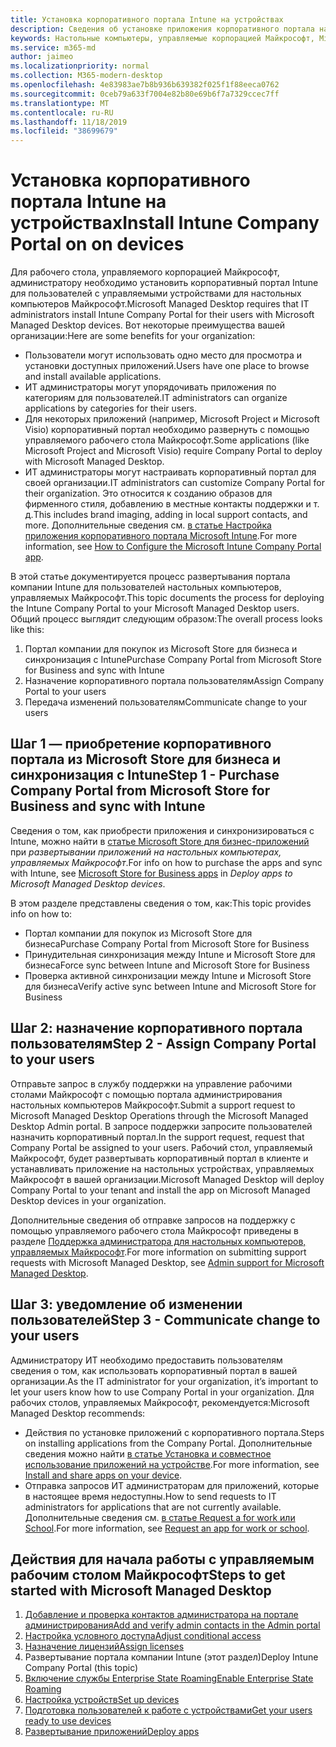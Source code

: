 ```yaml
---
title: Установка корпоративного портала Intune на устройствах
description: Сведения об установке приложения корпоративного портала на настольных устройствах, управляемых Майкрософт
keywords: Настольные компьютеры, управляемые корпорацией Майкрософт, Microsoft 365, корпоративный портал
ms.service: m365-md
author: jaimeo
ms.localizationpriority: normal
ms.collection: M365-modern-desktop
ms.openlocfilehash: 4e83983ae7b8b936b639382f025f1f88eeca0762
ms.sourcegitcommit: 0ceb79a633f7004e82b80e69b6f7a7329ccec7ff
ms.translationtype: MT
ms.contentlocale: ru-RU
ms.lasthandoff: 11/18/2019
ms.locfileid: "38699679"
---
```

# <a name="install-intune-company-portal-on-on-devices"></a><span data-ttu-id="8cd1b-104">Установка корпоративного портала Intune на устройствах</span><span class="sxs-lookup"><span data-stu-id="8cd1b-104">Install Intune Company Portal on on devices</span></span>

<span data-ttu-id="8cd1b-105">Для рабочего стола, управляемого корпорацией Майкрософт, администратору необходимо установить корпоративный портал Intune для пользователей с управляемыми устройствами для настольных компьютеров Майкрософт.</span><span class="sxs-lookup"><span data-stu-id="8cd1b-105">Microsoft Managed Desktop requires that IT administrators install Intune Company Portal for their users with Microsoft Managed Desktop devices.</span></span> <span data-ttu-id="8cd1b-106">Вот некоторые преимущества вашей организации:</span><span class="sxs-lookup"><span data-stu-id="8cd1b-106">Here are some benefits for your organization:</span></span>
- <span data-ttu-id="8cd1b-107">Пользователи могут использовать одно место для просмотра и установки доступных приложений.</span><span class="sxs-lookup"><span data-stu-id="8cd1b-107">Users have one place to browse and install available applications.</span></span> 
- <span data-ttu-id="8cd1b-108">ИТ администраторы могут упорядочивать приложения по категориям для пользователей.</span><span class="sxs-lookup"><span data-stu-id="8cd1b-108">IT administrators can organize applications by categories for their users.</span></span>  
- <span data-ttu-id="8cd1b-109">Для некоторых приложений (например, Microsoft Project и Microsoft Visio) корпоративный портал необходимо развернуть с помощью управляемого рабочего стола Майкрософт.</span><span class="sxs-lookup"><span data-stu-id="8cd1b-109">Some applications (like Microsoft Project and Microsoft Visio) require Company Portal to deploy with Microsoft Managed Desktop.</span></span>
- <span data-ttu-id="8cd1b-110">ИТ администраторы могут настраивать корпоративный портал для своей организации.</span><span class="sxs-lookup"><span data-stu-id="8cd1b-110">IT administrators can customize Company Portal for their organization.</span></span> <span data-ttu-id="8cd1b-111">Это относится к созданию образов для фирменного стиля, добавлению в местные контакты поддержки и т. д.</span><span class="sxs-lookup"><span data-stu-id="8cd1b-111">This includes brand imaging, adding in local support contacts, and more.</span></span> <span data-ttu-id="8cd1b-112">Дополнительные сведения см. [в статье Настройка приложения корпоративного портала Microsoft Intune](https://docs.microsoft.com/intune/company-portal-app).</span><span class="sxs-lookup"><span data-stu-id="8cd1b-112">For more information, see [How to Configure the Microsoft Intune Company Portal app](https://docs.microsoft.com/intune/company-portal-app).</span></span>   

<span data-ttu-id="8cd1b-113">В этой статье документируется процесс развертывания портала компании Intune для пользователей настольных компьютеров, управляемых Майкрософт.</span><span class="sxs-lookup"><span data-stu-id="8cd1b-113">This topic documents the process for deploying the Intune Company Portal to your Microsoft Managed Desktop users.</span></span> <span data-ttu-id="8cd1b-114">Общий процесс выглядит следующим образом:</span><span class="sxs-lookup"><span data-stu-id="8cd1b-114">The overall process looks like this:</span></span>
1. <span data-ttu-id="8cd1b-115">Портал компании для покупок из Microsoft Store для бизнеса и синхронизация с Intune</span><span class="sxs-lookup"><span data-stu-id="8cd1b-115">Purchase Company Portal from Microsoft Store for Business and sync with Intune</span></span>
2. <span data-ttu-id="8cd1b-116">Назначение корпоративного портала пользователям</span><span class="sxs-lookup"><span data-stu-id="8cd1b-116">Assign Company Portal to your users</span></span>
3. <span data-ttu-id="8cd1b-117">Передача изменений пользователям</span><span class="sxs-lookup"><span data-stu-id="8cd1b-117">Communicate change to your users</span></span>

## <a name="step-1---purchase-company-portal-from-microsoft-store-for-business-and-sync-with-intune"></a><span data-ttu-id="8cd1b-118">Шаг 1 — приобретение корпоративного портала из Microsoft Store для бизнеса и синхронизация с Intune</span><span class="sxs-lookup"><span data-stu-id="8cd1b-118">Step 1 - Purchase Company Portal from Microsoft Store for Business and sync with Intune</span></span>
<span data-ttu-id="8cd1b-119">Сведения о том, как приобрести приложения и синхронизироваться с Intune, можно найти в [статье Microsoft Store для бизнес-приложений](deploy-apps.md#msfb-apps) при *развертывании приложений на настольных компьютерах, управляемых Майкрософт*.</span><span class="sxs-lookup"><span data-stu-id="8cd1b-119">For info on how to purchase the apps and sync with Intune, see [Microsoft Store for Business apps](deploy-apps.md#msfb-apps) in *Deploy apps to Microsoft Managed Desktop devices*.</span></span>

<span data-ttu-id="8cd1b-120">В этом разделе представлены сведения о том, как:</span><span class="sxs-lookup"><span data-stu-id="8cd1b-120">This topic provides info on how to:</span></span> 
- <span data-ttu-id="8cd1b-121">Портал компании для покупок из Microsoft Store для бизнеса</span><span class="sxs-lookup"><span data-stu-id="8cd1b-121">Purchase Company Portal from Microsoft Store for Business</span></span> 
- <span data-ttu-id="8cd1b-122">Принудительная синхронизация между Intune и Microsoft Store для бизнеса</span><span class="sxs-lookup"><span data-stu-id="8cd1b-122">Force sync between Intune and Microsoft Store for Business</span></span>
- <span data-ttu-id="8cd1b-123">Проверка активной синхронизации между Intune и Microsoft Store для бизнеса</span><span class="sxs-lookup"><span data-stu-id="8cd1b-123">Verify active sync between Intune and Microsoft Store for Business</span></span> 

## <a name="step-2---assign-company-portal-to-your-users"></a><span data-ttu-id="8cd1b-124">Шаг 2: назначение корпоративного портала пользователям</span><span class="sxs-lookup"><span data-stu-id="8cd1b-124">Step 2 - Assign Company Portal to your users</span></span>
<span data-ttu-id="8cd1b-125">Отправьте запрос в службу поддержки на управление рабочими столами Майкрософт с помощью портала администрирования настольных компьютеров Майкрософт.</span><span class="sxs-lookup"><span data-stu-id="8cd1b-125">Submit a support request to Microsoft Managed Desktop Operations through the Microsoft Managed Desktop Admin portal.</span></span> <span data-ttu-id="8cd1b-126">В запросе поддержки запросите пользователей назначить корпоративный портал.</span><span class="sxs-lookup"><span data-stu-id="8cd1b-126">In the support request, request that Company Portal be assigned to your users.</span></span> <span data-ttu-id="8cd1b-127">Рабочий стол, управляемый Майкрософт, будет развертывать корпоративный портал в клиенте и устанавливать приложение на настольных устройствах, управляемых Майкрософт в вашей организации.</span><span class="sxs-lookup"><span data-stu-id="8cd1b-127">Microsoft Managed Desktop will deploy Company Portal to your tenant and install the app on Microsoft Managed Desktop devices in your organization.</span></span>

<span data-ttu-id="8cd1b-128">Дополнительные сведения об отправке запросов на поддержку с помощью управляемого рабочего стола Майкрософт приведены в разделе [Поддержка администратора для настольных компьютеров, управляемых Майкрософт](../working-with-managed-desktop/admin-support.md).</span><span class="sxs-lookup"><span data-stu-id="8cd1b-128">For more information on submitting support requests with Microsoft Managed Desktop, see [Admin support for Microsoft Managed Desktop](../working-with-managed-desktop/admin-support.md).</span></span>

## <a name="step-3---communicate-change-to-your-users"></a><span data-ttu-id="8cd1b-129">Шаг 3: уведомление об изменении пользователей</span><span class="sxs-lookup"><span data-stu-id="8cd1b-129">Step 3 - Communicate change to your users</span></span>
<span data-ttu-id="8cd1b-130">Администратору ИТ необходимо предоставить пользователям сведения о том, как использовать корпоративный портал в вашей организации.</span><span class="sxs-lookup"><span data-stu-id="8cd1b-130">As the IT administrator for your organization, it’s important to let your users know how to use Company Portal in your organization.</span></span> <span data-ttu-id="8cd1b-131">Для рабочих столов, управляемых Майкрософт, рекомендуется:</span><span class="sxs-lookup"><span data-stu-id="8cd1b-131">Microsoft Managed Desktop recommends:</span></span>
- <span data-ttu-id="8cd1b-132">Действия по установке приложений с корпоративного портала.</span><span class="sxs-lookup"><span data-stu-id="8cd1b-132">Steps on installing applications from the Company Portal.</span></span> <span data-ttu-id="8cd1b-133">Дополнительные сведения можно найти [в статье Установка и совместное использование приложений на устройстве](https://docs.microsoft.com/intune-user-help/install-apps-cpapp-windows).</span><span class="sxs-lookup"><span data-stu-id="8cd1b-133">For more information, see [Install and share apps on your device](https://docs.microsoft.com/intune-user-help/install-apps-cpapp-windows).</span></span>
- <span data-ttu-id="8cd1b-134">Отправка запросов ИТ администраторам для приложений, которые в настоящее время недоступны.</span><span class="sxs-lookup"><span data-stu-id="8cd1b-134">How to send requests to IT administrators for applications that are not currently available.</span></span> <span data-ttu-id="8cd1b-135">Дополнительные сведения см. [в статье Request a for work или School](https://docs.microsoft.com/intune-user-help/install-apps-cpapp-windows#request-an-app-for-work-or-school).</span><span class="sxs-lookup"><span data-stu-id="8cd1b-135">For more information, see [Request an app for work or school](https://docs.microsoft.com/intune-user-help/install-apps-cpapp-windows#request-an-app-for-work-or-school).</span></span>  

## <a name="steps-to-get-started-with-microsoft-managed-desktop"></a><span data-ttu-id="8cd1b-136">Действия для начала работы с управляемым рабочим столом Майкрософт</span><span class="sxs-lookup"><span data-stu-id="8cd1b-136">Steps to get started with Microsoft Managed Desktop</span></span>

1. [<span data-ttu-id="8cd1b-137">Добавление и проверка контактов администратора на портале администрирования</span><span class="sxs-lookup"><span data-stu-id="8cd1b-137">Add and verify admin contacts in the Admin portal</span></span>](add-admin-contacts.md)
2. [<span data-ttu-id="8cd1b-138">Настройка условного доступа</span><span class="sxs-lookup"><span data-stu-id="8cd1b-138">Adjust conditional access</span></span>](conditional-access.md)
3. [<span data-ttu-id="8cd1b-139">Назначение лицензий</span><span class="sxs-lookup"><span data-stu-id="8cd1b-139">Assign licenses</span></span>](assign-licenses.md)
4. <span data-ttu-id="8cd1b-140">Развертывание портала компании Intune (этот раздел)</span><span class="sxs-lookup"><span data-stu-id="8cd1b-140">Deploy Intune Company Portal (this topic)</span></span>
5. [<span data-ttu-id="8cd1b-141">Включение службы Enterprise State Roaming</span><span class="sxs-lookup"><span data-stu-id="8cd1b-141">Enable Enterprise State Roaming</span></span>](enterprise-state-roaming.md)
6. [<span data-ttu-id="8cd1b-142">Настройка устройств</span><span class="sxs-lookup"><span data-stu-id="8cd1b-142">Set up devices</span></span>](set-up-devices.md)
7. [<span data-ttu-id="8cd1b-143">Подготовка пользователей к работе с устройствами</span><span class="sxs-lookup"><span data-stu-id="8cd1b-143">Get your users ready to use devices</span></span>](get-started-devices.md)
8. [<span data-ttu-id="8cd1b-144">Развертывание приложений</span><span class="sxs-lookup"><span data-stu-id="8cd1b-144">Deploy apps</span></span>](deploy-apps.md)
